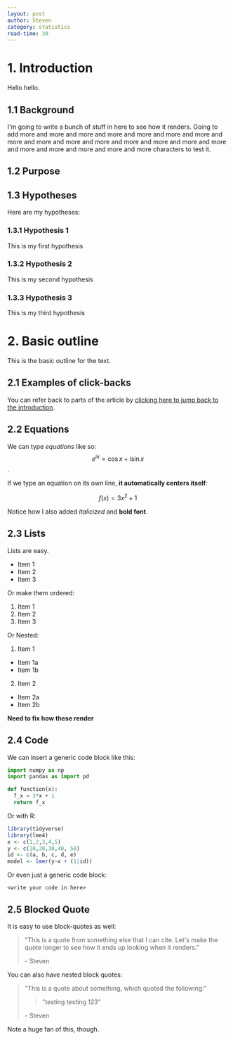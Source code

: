 ```yaml
---
layout: post
author: Steven
category: statistics
read-time: 30
---
```

# 1. Introduction
Hello hello.
## 1.1 Background
I'm going to write a bunch of stuff in here to see how it renders. Going to add more and more and more and more and more and more and more and more and more and more and more and more and more and more and more and more and more and more and more and more characters to test it.

## 1.2 Purpose

## 1.3 Hypotheses
Here are my hypotheses:

### 1.3.1 Hypothesis 1
This is my first hypothesis

### 1.3.2 Hypothesis 2
This is my second hypothesis

### 1.3.3 Hypothesis 3
This is my third hypothesis

# 2. Basic outline
This is the basic outline for the text.

## 2.1 Examples of click-backs
You can refer back to parts of the article by [clicking here to jump back to the introduction](#1-introduction).

## 2.2 Equations

We can type _equations_ like so: $$e^{ix} = \cos{x} + i\sin{x}$$.

If we type an equation on its own line, __it automatically centers itself__:

$$ f(x) = 3x^{2}+1 $$

Notice how I also added _italicized_ and __bold font__.

## 2.3 Lists

Lists are easy.

* Item 1
* Item 2
* Item 3

Or make them ordered:

1. Item 1
2. Item 2
3. Item 3

Or Nested:

1. Item 1
* Item 1a
* Item 1b

2. Item 2
* Item 2a
* Item 2b

__Need to fix how these render__

## 2.4 Code
We can insert a generic code block like this:
```python
import numpy as np
import pandas as import pd

def function(x):
  f_x = 3*x + 1
  return f_x
```
Or with R:

```r
library(tidyverse)
library(lme4)
x <- c(1,2,3,4,5)
y <- c(10,20,30,40, 50)
id <- c(a, b, c, d, e)
model <- lmer(y~x + (1|id))
```

Or even just a generic code block:

```
<write your code in here>
```

## 2.5 Blocked Quote

It is easy to use block-quotes as well:

> "This is a quote from something else that I can cite. Let's make the quote longer to see how it ends up looking when it renders."
>
>\- Steven

You can also have nested block quotes:

> "This is a quote about something, which quoted the following:"
>> "testing testing 123"
>
> \- Steven

Note a huge fan of this, though.
